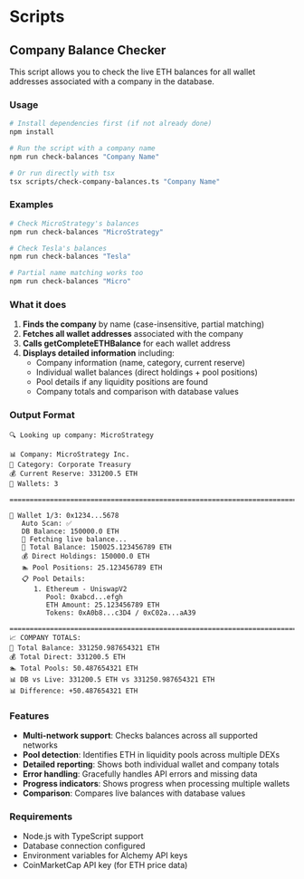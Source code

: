 # Scripts

## Company Balance Checker

This script allows you to check the live ETH balances for all wallet addresses associated with a company in the database.

### Usage

```bash
# Install dependencies first (if not already done)
npm install

# Run the script with a company name
npm run check-balances "Company Name"

# Or run directly with tsx
tsx scripts/check-company-balances.ts "Company Name"
```

### Examples

```bash
# Check MicroStrategy's balances
npm run check-balances "MicroStrategy"

# Check Tesla's balances
npm run check-balances "Tesla"

# Partial name matching works too
npm run check-balances "Micro"
```

### What it does

1. **Finds the company** by name (case-insensitive, partial matching)
2. **Fetches all wallet addresses** associated with the company
3. **Calls getCompleteETHBalance** for each wallet address
4. **Displays detailed information** including:
   - Company information (name, category, current reserve)
   - Individual wallet balances (direct holdings + pool positions)
   - Pool details if any liquidity positions are found
   - Company totals and comparison with database values

### Output Format

```
🔍 Looking up company: MicroStrategy

📊 Company: MicroStrategy Inc.
📝 Category: Corporate Treasury
💰 Current Reserve: 331200.5 ETH
🔗 Wallets: 3

================================================================================

📍 Wallet 1/3: 0x1234...5678
   Auto Scan: ✅
   DB Balance: 150000.0 ETH
   🔄 Fetching live balance...
   💎 Total Balance: 150025.123456789 ETH
   💰 Direct Holdings: 150000.0 ETH
   🏊 Pool Positions: 25.123456789 ETH
   📋 Pool Details:
      1. Ethereum - UniswapV2
         Pool: 0xabcd...efgh
         ETH Amount: 25.123456789 ETH
         Tokens: 0xA0b8...c3D4 / 0xC02a...aA39

================================================================================
📈 COMPANY TOTALS:
💎 Total Balance: 331250.987654321 ETH
💰 Total Direct: 331200.5 ETH
🏊 Total Pools: 50.487654321 ETH
📊 DB vs Live: 331200.5 ETH vs 331250.987654321 ETH
📊 Difference: +50.487654321 ETH
```

### Features

- **Multi-network support**: Checks balances across all supported networks
- **Pool detection**: Identifies ETH in liquidity pools across multiple DEXs
- **Detailed reporting**: Shows both individual wallet and company totals
- **Error handling**: Gracefully handles API errors and missing data
- **Progress indicators**: Shows progress when processing multiple wallets
- **Comparison**: Compares live balances with database values

### Requirements

- Node.js with TypeScript support
- Database connection configured
- Environment variables for Alchemy API keys
- CoinMarketCap API key (for ETH price data)
